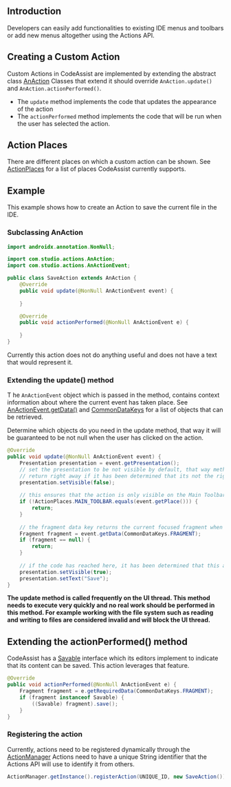## Introduction

Developers can easily add functionalities to existing IDE menus and toolbars or add new menus 
altogether using the Actions API.

## Creating a Custom Action

Custom Actions in CodeAssist are implemented by extending the abstract class [AnAction](https://github.com.studio12233/CodeAssist/blob/91f91294c07570fb888c24e592c5b1f847cecc74/actions-api/src/main/java/com.studio/actions/AnAction.java)
Classes that extend it should override `AnAction.update()` and `AnAction.actionPerformed()`.

- The `update` method implements the code that updates the appearance of the action
- The `actionPerformed` method implements the code that will be run when the user has selected
the action.
  
## Action Places

There are different places on which a custom action can be shown. See [ActionPlaces](https://github.com.studio12233/CodeAssist/blob/91f91294c07570fb888c24e592c5b1f847cecc74/actions-api/src/main/java/com.studio/actions/ActionPlaces.java)
for a list of places CodeAssist currently supports. 
  
## Example

This example shows how to create an Action to save the current file in the IDE.

### Subclassing AnAction

```java
import androidx.annotation.NonNull;

import com.studio.actions.AnAction;
import com.studio.actions.AnActionEvent;

public class SaveAction extends AnAction {
    @Override
    public void update(@NonNull AnActionEvent event) {
        
    }

    @Override
    public void actionPerformed(@NonNull AnActionEvent e) {
        
    }
}
```

Currently this action does not do anything useful and does not have a text that would represent it.

### Extending the update() method

T he `AnActionEvent` object which is passed in the method, contains context information about
where the current event has taken place. See [AnActionEvent.getData()](https://github.com.studio12233/CodeAssist/blob/91f91294c07570fb888c24e592c5b1f847cecc74/actions-api/src/main/java/com.studio/actions/AnActionEvent.java#L57) 
and [CommonDataKeys](https://github.com.studio12233/CodeAssist/blob/91f91294c07570fb888c24e592c5b1f847cecc74/actions-api/src/main/java/com.studio/actions/CommonDataKeys.java)
for a list of objects that can be retrieved.

Determine which objects do you need in the update method, that way it will be guaranteed to be 
not null when the user has clicked on the action.
```java
@Override
public void update(@NonNull AnActionEvent event) {
    Presentation presentation = event.getPresentation();
    // set the presentation to be not visible by default, that way methods can just
    // return right away if it has been determined that its not the right place for this action.
    presentation.setVisible(false);
    
    // this ensures that the action is only visible on the Main Toolbar.
    if (!ActionPlaces.MAIN_TOOLBAR.equals(event.getPlace())) {
        return;
    }
    
    // the fragment data key returns the current focused fragment when this action was invoked.
    Fragment fragment = event.getData(CommonDataKeys.FRAGMENT);
    if (fragment == null) {
        return;
    }
    
    // if the code has reached here, it has been determined that this action should be visible
    presentation.setVisible(true);
    presentation.setText("Save");
}
```
**The update method is called frequently on the UI thread. This method needs to execute very quickly and 
no real work should be performed in this method. For example working with the file system such as reading
and writing to files are considered invalid and will block the UI thread.**

## Extending the actionPerformed() method

CodeAssist has a [Savable](https://github.com.studio12233/CodeAssist/blob/main/app/src/main/java/com.studio/code/ui/editor/Savable.java) interface
which its editors implement to indicate that its content can be saved. This action leverages that feature.

```java
@Override 
public void actionPerformed(@NonNull AnActionEvent e) {
    Fragment fragment = e.getRequiredData(CommonDataKeys.FRAGMENT);
    if (fragment instanceof Savable) {
        ((Savable) fragment).save();
    }
}
```

### Registering the action

Currently, actions need to be registered dynamically through the [ActionManager](https://github.com.studio12233/CodeAssist/blob/main/app/src/main/java/com.studio/code/ui/editor/Savable.java)
Actions need to have a unique String identifier that the Actions API will use to identify it from others.
```java
ActionManager.getInstance().registerAction(UNIQUE_ID, new SaveAction());
```
